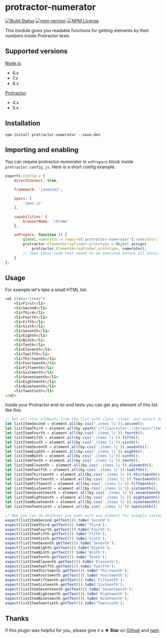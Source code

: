 # protractor-numerator

[![Build Status](https://travis-ci.org/Marketionist/protractor-numerator.svg?branch=master)](https://travis-ci.org/Marketionist/protractor-numerator)
[![npm version](https://img.shields.io/npm/v/protractor-numerator.svg)](https://www.npmjs.com/package/protractor-numerator)
[![NPM License](https://img.shields.io/npm/l/protractor-numerator.svg)](https://github.com/Marketionist/protractor-numerator/blob/master/LICENSE)

This module gives you readable functions for getting elements by their numbers inside Protractor tests

## Supported versions
[Node.js](http://nodejs.org/):
- 6.x
- 7.x
- 8.x

[Protractor](https://www.npmjs.com/package/protractor):
- 4.x
- 5.x

## Installation
`npm install protractor-numerator --save-dev`

## Importing and enabling
You can require protractor-numerator in `onPrepare` block inside
`protractor.config.js`. Here is a short config example:

```javascript
exports.config = {
    directConnect: true,

    framework: 'jasmine2',

    specs: [
        'spec.js'
    ],

    capabilities: {
        browserName: 'chrome'
    },

    onPrepare: function () {
        global.numerator = require('protractor-numerator').numerator;
        protractor.ElementArrayFinder.prototype = Object.assign(
            protractor.ElementArrayFinder.prototype, numerator);
        // Some other code that needs to be executed before all tests
    }
};
```

## Usage
For example let's take a small HTML list:

```html
<ul class="items">
    <li>First</li>
    <li>Second</li>
    <li>Third</li>
    <li>Fourth</li>
    <li>Fifth</li>
    <li>Sixth</li>
    <li>Seventh</li>
    <li>Eighth</li>
    <li>Ninth</li>
    <li>Tenth</li>
    <li>Eleventh</li>
    <li>Twelfth</li>
    <li>Thirteenth</li>
    <li>Fourteenth</li>
    <li>Fifteenth</li>
    <li>Sixteenth</li>
    <li>Seventeenth</li>
    <li>Eighteenth</li>
    <li>Nineteenth</li>
    <li>Twentieth</li>
</ul>
```

Inside your Protractor end-to-end tests you can get any element of this list like this:

```javascript
// Get all <li> elements from the list with class "items" and select one particular element by its number:
let listItemSecond = element.all(by.css('.items li')).second();
let listItemThird = element.all(by.xpath('//li[ancestor::*[@class="items"]]')).third();
let listItemFourth = element.all(by.css('.items li')).fourth();
let listItemFifth = element.all(by.css('.items li')).fifth();
let listItemSixth = element.all(by.css('.items li')).sixth();
let listItemSeventh = element.all(by.css('.items li')).seventh();
let listItemEighth = element.all(by.css('.items li')).eighth();
let listItemNinth = element.all(by.css('.items li')).ninth();
let listItemTenth = element.all(by.css('.items li')).tenth();
let listItemEleventh = element.all(by.css('.items li')).eleventh();
let listItemTwelfth = element.all(by.css('.items li')).twelfth();
let listItemThirteenth = element.all(by.css('.items li')).thirteenth();
let listItemFourteenth = element.all(by.css('.items li')).fourteenth();
let listItemFifteenth = element.all(by.css('.items li')).fifteenth();
let listItemSixteenth = element.all(by.css('.items li')).sixteenth();
let listItemSeventeenth = element.all(by.css('.items li')).seventeenth();
let listItemEighteenth = element.all(by.css('.items li')).eighteenth();
let listItemNineteenth = element.all(by.css('.items li')).nineteenth();
let listItemTwentieth = element.all(by.css('.items li')).twentieth();

// Now you can do whatever you want with any element for example validate its text:
expect(listItemSecond.getText()).toBe('Second');
expect(listItemThird.getText()).toBe('Third');
expect(listItemFourth.getText()).toBe('Fourth');
expect(listItemFifth.getText()).toBe('Fifth');
expect(listItemSixth.getText()).toBe('Sixth');
expect(listItemSeventh.getText()).toBe('Seventh');
expect(listItemEighth.getText()).toBe('Eighth');
expect(listItemNinth.getText()).toBe('Ninth');
expect(listItemTenth.getText()).toBe('Tenth');
expect(listItemEleventh.getText()).toBe('Eleventh');
expect(listItemTwelfth.getText()).toBe('Twelfth');
expect(listItemThirteenth.getText()).toBe('Thirteenth');
expect(listItemFourteenth.getText()).toBe('Fourteenth');
expect(listItemFifteenth.getText()).toBe('Fifteenth');
expect(listItemSixteenth.getText()).toBe('Sixteenth');
expect(listItemSeventeenth.getText()).toBe('Seventeenth');
expect(listItemEighteenth.getText()).toBe('Eighteenth');
expect(listItemNineteenth.getText()).toBe('Nineteenth');
expect(listItemTwentieth.getText()).toBe('Twentieth');
```

## Thanks
If this plugin was helpful for you, please give it a **★ Star** on
[Github](https://github.com/Marketionist/protractor-numerator) and
[npm](https://www.npmjs.com/package/protractor-numerator)
